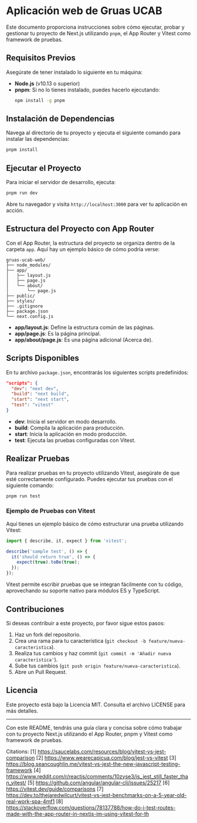# Aplicación web de Gruas UCAB

Este documento proporciona instrucciones sobre cómo ejecutar, probar y gestionar tu proyecto de Next.js utilizando `pnpm`, el App Router y Vitest como framework de pruebas.

## Requisitos Previos

Asegúrate de tener instalado lo siguiente en tu máquina:

- **Node.js** (v10.13 o superior)
- **pnpm**: Si no lo tienes instalado, puedes hacerlo ejecutando:
  ```bash
  npm install -g pnpm
  ```

## Instalación de Dependencias

Navega al directorio de tu proyecto y ejecuta el siguiente comando para instalar las dependencias:

```bash
pnpm install
```

## Ejecutar el Proyecto

Para iniciar el servidor de desarrollo, ejecuta:

```bash
pnpm run dev
```

Abre tu navegador y visita `http://localhost:3000` para ver tu aplicación en acción.

## Estructura del Proyecto con App Router

Con el App Router, la estructura del proyecto se organiza dentro de la carpeta `app`. Aquí hay un ejemplo básico de cómo podría verse:

```
gruas-ucab-web/
├── node_modules/
├── app/
│   ├── layout.js
│   ├── page.js
│   └── about/
│       └── page.js
├── public/
├── styles/
├── .gitignore
├── package.json
└── next.config.js
```

- **app/layout.js**: Define la estructura común de las páginas.
- **app/page.js**: Es la página principal.
- **app/about/page.js**: Es una página adicional (Acerca de).

## Scripts Disponibles

En tu archivo `package.json`, encontrarás los siguientes scripts predefinidos:

```json
"scripts": {
  "dev": "next dev",
  "build": "next build",
  "start": "next start",
  "test": "vitest"
}
```

- **dev**: Inicia el servidor en modo desarrollo.
- **build**: Compila la aplicación para producción.
- **start**: Inicia la aplicación en modo producción.
- **test**: Ejecuta las pruebas configuradas con Vitest.

## Realizar Pruebas

Para realizar pruebas en tu proyecto utilizando Vitest, asegúrate de que esté correctamente configurado. Puedes ejecutar tus pruebas con el siguiente comando:

```bash
pnpm run test
```

### Ejemplo de Pruebas con Vitest

Aquí tienes un ejemplo básico de cómo estructurar una prueba utilizando Vitest:

```javascript
import { describe, it, expect } from 'vitest';

describe('sample test', () => {
  it('should return true', () => {
    expect(true).toBe(true);
  });
});
```

Vitest permite escribir pruebas que se integran fácilmente con tu código, aprovechando su soporte nativo para módulos ES y TypeScript.

## Contribuciones

Si deseas contribuir a este proyecto, por favor sigue estos pasos:

1. Haz un fork del repositorio.
2. Crea una rama para tu característica (`git checkout -b feature/nueva-caracteristica`).
3. Realiza tus cambios y haz commit (`git commit -m 'Añadir nueva característica'`).
4. Sube tus cambios (`git push origin feature/nueva-caracteristica`).
5. Abre un Pull Request.

## Licencia

Este proyecto está bajo la Licencia MIT. Consulta el archivo LICENSE para más detalles.

---

Con este README, tendrás una guía clara y concisa sobre cómo trabajar con tu proyecto Next.js utilizando el App Router, pnpm y Vitest como framework de pruebas.

Citations:
[1] https://saucelabs.com/resources/blog/vitest-vs-jest-comparison
[2] https://www.wearecapicua.com/blog/jest-vs-vitest
[3] https://blog.seancoughlin.me/vitest-vs-jest-the-new-javascript-testing-framework
[4] https://www.reddit.com/r/reactjs/comments/10zyse3/is_jest_still_faster_than_vitest/
[5] https://github.com/angular/angular-cli/issues/25217
[6] https://vitest.dev/guide/comparisons
[7] https://dev.to/thejaredwilcurt/vitest-vs-jest-benchmarks-on-a-5-year-old-real-work-spa-4mf1
[8] https://stackoverflow.com/questions/78137788/how-do-i-test-routes-made-with-the-app-router-in-nextjs-im-using-vitest-for-th

